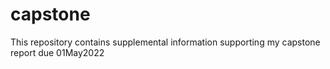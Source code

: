 # capstone
This repository contains supplemental information supporting my capstone report due 01May2022

